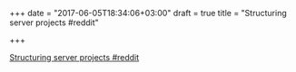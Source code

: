 +++
date = "2017-06-05T18:34:06+03:00"
draft = true
title = "Structuring server projects  #reddit"

+++

<p><a href="https://t.co/ORpJFXl3Ao">Structuring server projects  #reddit</a></p>